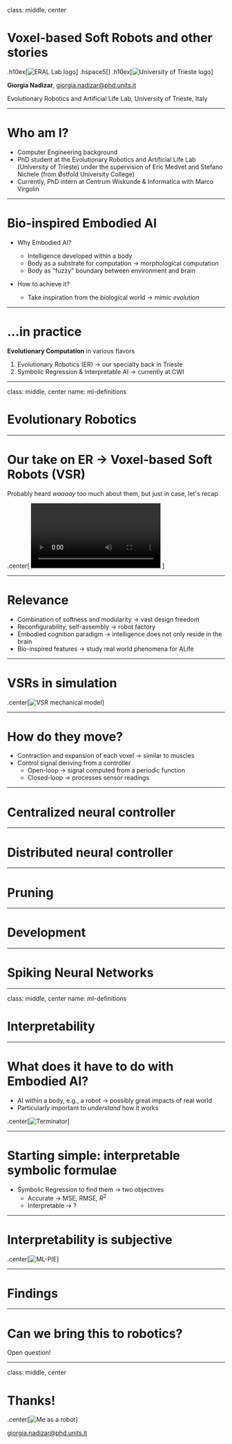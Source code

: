class: middle, center

# Voxel-based Soft Robots and other stories

.h10ex[![ERAL Lab logo](images/erallab-logo.png)]
.hspace5[]
.h10ex[![University of Trieste logo](images/sigillo-units.png)]

**Giorgia Nadizar**, giorgia.nadizar@phd.units.it

Evolutionary Robotics and Artificial Life Lab, University of Trieste, Italy

---

# Who am I?

- Computer Engineering background
- PhD student at the Evolutionary Robotics and Artificial Life Lab
(University of Trieste) under the supervision of Eric Medvet and Stefano
Nichele (from Østfold University College)
- Currently, PhD intern at Centrum Wiskunde & Informatica with Marco Virgolin

---

# Bio-inspired Embodied AI

- Why Embodied AI?
  - Intelligence developed within a body
  - Body as a substrate for computation → morphological computation
  - Body as "fuzzy" boundary between environment and brain

- How to achieve it?
  - Take inspiration from the biological world → mimic _evolution_

---

# ...in practice

**Evolutionary Computation** in various flavors

1. Evolutionary Robotics (ER) → our specialty back in Trieste
2. Symbolic Regression & Interpretable AI → currently at CWI

---
class: middle, center
name: ml-definitions

# Evolutionary Robotics

---

# Our take on ER → Voxel-based Soft Robots (VSR)

Probably heard _waaaay_ too much about them, but just in case, let's recap

.center[
<video controls>
  <source src="videos/vsr-elephant.mp4" type="video/mp4">
Your browser does not support the video tag.
</video>
]

---

# Relevance

- Combination of softness and modularity → vast design freedom
- Reconfigurability, self-assembly → robot factory
- Embodied cognition paradigm → intelligence does not only reside in the brain
- Bio-inspired features → study real world phenomena for ALife

---

# VSRs in simulation

.center[![VSR mechanical model](images/voxel-model.png)]

---

# How do they move?

- Contraction and expansion of each voxel → similar to muscles
- Control signal deriving from a controller
  - Open-loop → signal computed from a periodic function
  - Closed-loop → processes sensor readings

---

# Centralized neural controller


---

# Distributed neural controller


---

# Pruning


---

# Development

---

# Spiking Neural Networks


---
class: middle, center
name: ml-definitions

# Interpretability

---

# What does it have to do with Embodied AI?

- AI within a body, e.g., a robot → possibly great impacts of real world
- Particularly important to _understand_ how it works

.center[![Terminator](images/terminator.jpeg)]

---

# Starting simple: interpretable symbolic formulae

- Symbolic Regression to find them → two objectives
  - Accurate → MSE, RMSE, $R^2$
  - Interpretable → ?

---

# Interpretability is **subjective**

.center[![ML-PIE](images/pie.png)]

---

# Findings

---

# Can we bring this to robotics?

Open question!

---

class: middle, center

# Thanks!

.center[![Me as a robot](images/robot.png)]

<i class="fa fa-envelope" aria-hidden="true"></i> [giorgia.nadizar@phd.units.it](mailto:giorgia.nadizar@phd.units.it)
